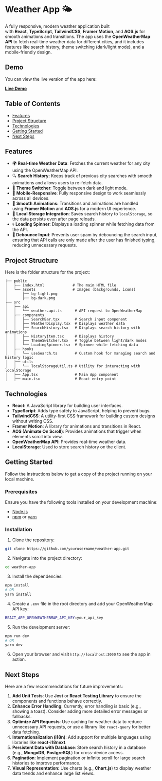 # Weather App 🌤️

A fully responsive, modern weather application built with **React**, **TypeScript**, **TailwindCSS**, **Framer Motion**, and **AOS.js** for smooth animations and transitions. The app uses the **OpenWeatherMap API** to fetch real-time weather data for different cities, and it includes features like search history, theme switching (dark/light mode), and a mobile-friendly design.

## Demo

You can view the live version of the app here:

**[Live Demo](https://dangquangvn.github.io/weather-app/)**

## Table of Contents

- [Features](#features)
- [Project Structure](#project-structure)
- [Technologies](#technologies)
- [Getting Started](#getting-started)
- [Next Steps](#next-steps)

## Features

- 🌍 **Real-time Weather Data**: Fetches the current weather for any city using the OpenWeatherMap API.
- 🔍 **Search History**: Keeps track of previous city searches with smooth animations and allows users to re-fetch data.
- 🎨 **Theme Switcher**: Toggle between dark and light mode.
- 📱 **Mobile-Responsive**: Fully responsive design to work seamlessly across all devices.
- 🚀 **Smooth Animations**: Transitions and animations are handled using **Framer Motion** and **AOS.js** for a modern UI experience.
- 💾 **Local Storage Integration**: Saves search history to `localStorage`, so the data persists even after page reloads.
- 🌀 **Loading Spinner**: Displays a loading spinner while fetching data from the API.
- **🔄 Debounce Input**: Prevents user spam by debouncing the search input, ensuring that API calls are only made after the user has finished typing, reducing unnecessary requests.

## Project Structure

Here is the folder structure for the project:

```
├── public
│   ├── index.html             # The main HTML file
│   └── assets                 # Images (backgrounds, icons)
│       ├── bg-light.png
│       ├── bg-dark.png
├── src
│   ├── api
│   │   └── weather.api.ts      # API request to OpenWeatherMap
│   ├── components
│   │   ├── SearchBar.tsx       # Search input component
│   │   ├── WeatherDisplay.tsx  # Displays weather data
│   │   ├── SearchHistory.tsx   # Displays search history with animations
│   │   ├── HistoryItem.tsx     # Displays history
│   │   ├── ThemeSwitcher.tsx   # Toggle between light/dark modes
│   │   └── LoadingSpinner.tsx  # Spinner while fetching data
│   ├── hooks
│   │   └── useSearch.ts        # Custom hook for managing search and history logic
│   ├── utils
│   │   └── localStorageUtil.ts # Utility for interacting with localStorage
│   ├── App.tsx                 # Main App component
│   ├── main.tsx                # React entry point
```

## Technologies

- **React**: A JavaScript library for building user interfaces.
- **TypeScript**: Adds type safety to JavaScript, helping to prevent bugs.
- **TailwindCSS**: A utility-first CSS framework for building custom designs without writing CSS.
- **Framer Motion**: A library for animations and transitions in React.
- **AOS (Animate On Scroll)**: Provides animations that trigger when elements scroll into view.
- **OpenWeatherMap API**: Provides real-time weather data.
- **LocalStorage**: Used to store search history on the client.

## Getting Started

Follow the instructions below to get a copy of the project running on your local machine.

### Prerequisites

Ensure you have the following tools installed on your development machine:

- [Node.js](https://nodejs.org/)
- [npm](https://www.npmjs.com/) or [yarn](https://yarnpkg.com/)

### Installation

1. Clone the repository:

```sh
git clone https://github.com/yourusername/weather-app.git
```

2. Navigate into the project directory:

```sh
cd weather-app
```

3. Install the dependencies:

```sh
npm install
# OR
yarn install
```

4. Create a `.env` file in the root directory and add your OpenWeatherMap API key:

```sh
REACT_APP_OPENWEATHERMAP_API_KEY=your_api_key
```

5. Run the development server:

```sh
npm run dev
# OR
yarn dev
```

6. Open your browser and visit `http://localhost:3000` to see the app in action.

## Next Steps

Here are a few recommendations for future improvements:

1. **Add Unit Tests**: Use **Jest** or **React Testing Library** to ensure the components and functions behave correctly.
2. **Enhance Error Handling**: Currently, error handling is basic (e.g., showing a toast). Consider adding more detailed error messages or fallbacks.
3. **Optimize API Requests**: Use caching for weather data to reduce unnecessary API requests, or use a library like `react-query` for better data fetching.
4. **Internationalization (i18n)**: Add support for multiple languages using libraries like **react-i18next**.
5. **Persistent Data with Database**: Store search history in a database (e.g., **MongoDB**, **PostgreSQL**) for cross-device access.
6. **Pagination**: Implement pagination or infinite scroll for large search histories to improve performance.
7. **Visual Representation**: Use charts (e.g., **Chart.js**) to display weather data trends and enhance large list views.
